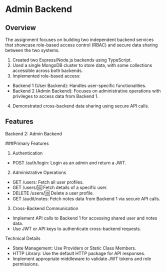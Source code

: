 # Admin Backend

## Overview
The assignment focuses on building two independent backend services that showcase role-based access control (RBAC) and secure data sharing between the two systems.

1. Created two Express/Node.js backends using TypeScript.
2. Used a single MongoDB cluster to store data, with some collections accessible across both backends.
3. Implemented role-based access:
- Backend 1 (User Backend): Handles user-specific functionalities.
- Backend 2 (Admin Backend): Focuses on administrative operations with
privileges to access data from Backend 1.
4. Demonstrated cross-backend data sharing using secure API calls.

## Features
Backend 2: Admin Backend

###Primary Features
1. Authentication
- POST /auth/login: Login as an admin and return a JWT.

2. Administrative Operations
- GET /users: Fetch all user profiles.
- GET /users/:id: Fetch details of a specific user.
- DELETE /users/:id: Delete a user profile.
- GET /audit/notes: Fetch notes data from Backend 1 via secure API calls.

3. Cross-Backend Communication
- Implement API calls to Backend 1 for accessing shared user and notes data.
- Use JWT or API keys to authenticate cross-backend requests.

Technical Details
- State Management: Use Providers or Static Class Members.
- HTTP Library: Use the default HTTP package for API responses.
- Implement appropriate middleware to validate JWT tokens and role permissions.
